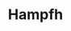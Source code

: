 ---
title: Hampfh
github: https://github.com/Hampfh
mode: light
transition: 1s
score: 91.5
archetype:
- Game
---